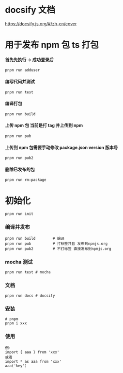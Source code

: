 # docsify 文档

https://docsify.js.org/#/zh-cn/cover

# 用于发布 npm 包 ts 打包

#### 首先先执行 -> 成功登录后

`pnpm run adduser`

#### 编写代码并测试

`pnpm run test`

#### 编译打包

`pnpm run build`

#### 上传 npm 包 当前是打 tag 并上传到 npm

`pnpm run pub`

#### 上传到 npm 包需要手动修改 package.json version 版本号

`pnpm run pub2`

#### 删除已发布的包

`pnpm run rm:package`

# 初始化

```
pnpm run init
```

### 编译并发布

```
pnpm run build        # 编译
pnpm run pub          # 打标签并且 发布到npmjs.org
pnpm run pub2         # 不打标签 直接发布到npmjs.org
```

### mocha 测试

```
pnpm run test # mocha
```

### 文档

```
pnpm run docs # docsify
```

### 安装

```
# pnpm
pnpm i xxx
```

### 使用

```
例:
import { aaa } from 'xxx'
或者
import * as aaa from 'xxx'
aaa('key')
```
